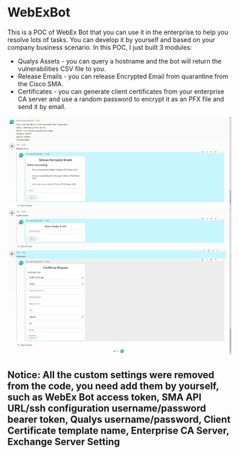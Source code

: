 # WebExBot
This is a POC of WebEx Bot that you can use it in the enterprise to help you resolve lots of tasks. You can develop it by yourself and based on your company business scenario.
In this POC, I just built 3 modules:
-  Qualys Assets - you can query a hostname and the bot will return the vulnerabilities CSV file to you.
-  Release Emails - you can release Encrypted Email from quarantine from the Cisco SMA.
-  Certificates - you can generate client certificates from your enterprise CA server and use a random password to encrypt it as an PFX file and send it by email.  
<img src="/screenshot.jpg">

## Notice: All the custom settings were removed from the code, you need add them by yourself, such as WebEx Bot access token, SMA API URL/ssh configuration username/password bearer token, Qualys username/password, Client Certificate template name, Enterprise CA Server, Exchange Server Setting
